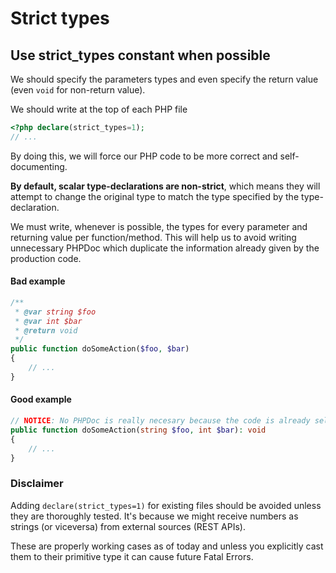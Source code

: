 # Strict types

## Use strict_types constant when possible

We should specify the parameters types and even specify the return value (even `void` for non-return value).

We should write at the top of each PHP file

```php
<?php declare(strict_types=1);
// ...
```

By doing this, we will force our PHP code to be more correct and self-documenting. 

**By default, scalar type-declarations are non-strict**, which means they will attempt to change the original type to match the type specified by the type-declaration.

We must write, whenever is possible, the types for every parameter and returning value per function/method. This will help us to avoid writing unnecessary PHPDoc which duplicate the information already given by the production code.


#### Bad example
```php
/**
 * @var string $foo 
 * @var int $bar
 * @return void
 */
public function doSomeAction($foo, $bar)
{
    // ...
}
```

#### Good example
```php
// NOTICE: No PHPDoc is really necesary because the code is already self-documented
public function doSomeAction(string $foo, int $bar): void
{
    // ...
}
```

### Disclaimer

Adding `declare(strict_types=1)` for existing files should be avoided unless they are thoroughly tested. It's because we might receive numbers as strings (or viceversa) from external sources (REST APIs).

These are properly working cases as of today and unless you explicitly cast them to their primitive type it can cause future Fatal Errors. 
